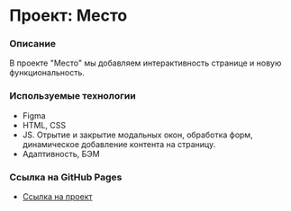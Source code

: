 # Проект: Место

### Описание
В проекте "Место" мы добавляем интерактивность странице и новую функциональность. 


### Используемые технологии
* Figma
* HTML, CSS
* JS. Отрытие и закрытие модальных окон, обработка форм, динамическое добавление контента на страницу.
* Адаптивность, БЭМ

### Ссылка на GitHub Pages

* [Ссылка на проект](https://eilerglen.github.io/mesto/)






